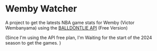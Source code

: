 # Wemby Watcher

A project to get the latests NBA game stats for Wemby (Victor Wembanyama) using the [BALLDONTLIE API](https://app.balldontlie.io/) (Free Version) 

(Since I'm using the API free plan, I'm Waiting for the start of the 2024 season to get the games. )
